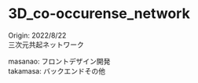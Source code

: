 # 3D_co-occurense_network
Origin: 2022/8/22  
三次元共起ネットワーク  

masanao: フロントデザイン開発  
takamasa: バックエンドその他
